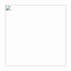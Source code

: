 




<p style="font-size:14px" align="right"

<p align="center">
 <img height="200" height="auto" src="https://i.postimg.cc/Jz7zcPfM/logo3.png">

